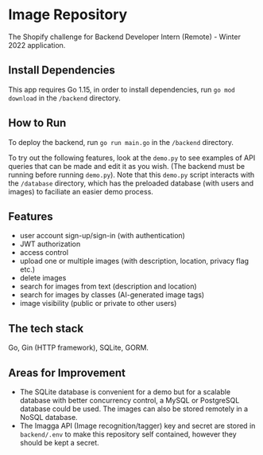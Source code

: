# Image Repository
The Shopify challenge for Backend Developer Intern (Remote) - Winter 2022 application.

## Install Dependencies
This app requires Go 1.15, in order to install dependencies, run `go mod download` in the `/backend` directory.

## How to Run
To deploy the backend, run `go run main.go` in the `/backend` directory.

To try out the following features, look at the `demo.py` to see examples of API queries that can be made and edit it as you wish. (The backend must be running before running `demo.py`).
Note that this `demo.py` script interacts with the `/database` directory, which has the preloaded database (with users and images) to faciliate an easier demo process. 

## Features
- user account sign-up/sign-in (with authentication)
- JWT authorization
- access control
- upload one or multiple images (with description, location, privacy flag etc.)
- delete images
- search for images from text (description and location)
- search for images by classes (AI-generated image tags)
- image visibility (public or private to other users)

## The tech stack
Go, Gin (HTTP framework), SQLite, GORM. 

## Areas for Improvement
- The SQLite database is convenient for a demo but for a scalable database with better concurrency control, a MySQL or PostgreSQL database could be used. The images can also be stored remotely in a NoSQL database.
- The Imagga API (Image recognition/tagger) key and secret are stored in `backend/.env` to make this repository self contained, however they should be kept a secret.
